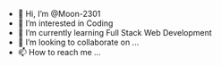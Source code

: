 - 👋 Hi, I’m @Moon-2301
- 👀 I’m interested in Coding
- 🌱 I’m currently learning Full Stack Web Development 
- 💞️ I’m looking to collaborate on ...
- 📫 How to reach me ...

<!---
Moon-2301/Moon-2301 is a ✨ special ✨ repository because its `README.md` (this file) appears on your GitHub profile.
You can click the Preview link to take a look at your changes.
--->
